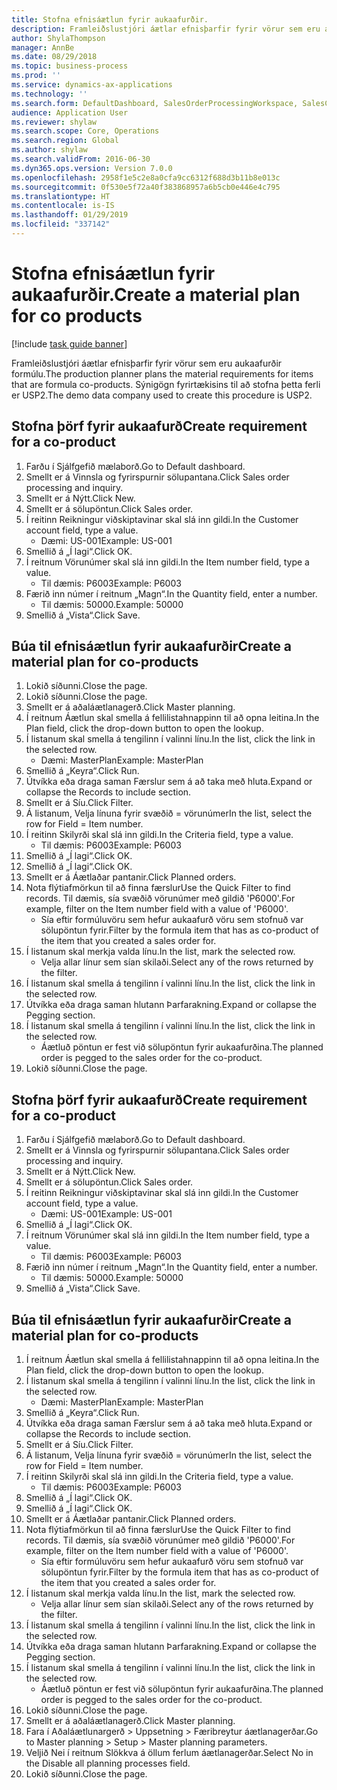 ```yaml
---
title: Stofna efnisáætlun fyrir aukaafurðir.
description: Framleiðslustjóri áætlar efnisþarfir fyrir vörur sem eru aukaafurðir formúlu.
author: ShylaThompson
manager: AnnBe
ms.date: 08/29/2018
ms.topic: business-process
ms.prod: ''
ms.service: dynamics-ax-applications
ms.technology: ''
ms.search.form: DefaultDashboard, SalesOrderProcessingWorkspace, SalesCreateOrder, SalesTable, ReqCreatePlanWorkspace, ReqTransPlanCard, SysQueryForm, ReqTransPo
audience: Application User
ms.reviewer: shylaw
ms.search.scope: Core, Operations
ms.search.region: Global
ms.author: shylaw
ms.search.validFrom: 2016-06-30
ms.dyn365.ops.version: Version 7.0.0
ms.openlocfilehash: 2958f1e5c2e8a0cfa9cc6312f688d3b11b8e013c
ms.sourcegitcommit: 0f530e5f72a40f383868957a6b5cb0e446e4c795
ms.translationtype: HT
ms.contentlocale: is-IS
ms.lasthandoff: 01/29/2019
ms.locfileid: "337142"
---
```

# <a name="create-a-material-plan-for-co-products"></a><span data-ttu-id="9a396-103">Stofna efnisáætlun fyrir aukaafurðir.</span><span class="sxs-lookup"><span data-stu-id="9a396-103">Create a material plan for co products</span></span>

[!include [task guide banner](../../includes/task-guide-banner.md)]

<span data-ttu-id="9a396-104">Framleiðslustjóri áætlar efnisþarfir fyrir vörur sem eru aukaafurðir formúlu.</span><span class="sxs-lookup"><span data-stu-id="9a396-104">The production planner plans the material requirements for items that are formula co-products.</span></span> <span data-ttu-id="9a396-105">Sýnigögn fyrirtækisins til að stofna þetta ferli er USP2.</span><span class="sxs-lookup"><span data-stu-id="9a396-105">The demo data company used to create this procedure is USP2.</span></span>


## <a name="create-requirement-for-a-co-product"></a><span data-ttu-id="9a396-106">Stofna þörf fyrir aukaafurð</span><span class="sxs-lookup"><span data-stu-id="9a396-106">Create requirement for a co-product</span></span>
1. <span data-ttu-id="9a396-107">Farðu í Sjálfgefið mælaborð.</span><span class="sxs-lookup"><span data-stu-id="9a396-107">Go to Default dashboard.</span></span>
2. <span data-ttu-id="9a396-108">Smellt er á Vinnsla og fyrirspurnir sölupantana.</span><span class="sxs-lookup"><span data-stu-id="9a396-108">Click Sales order processing and inquiry.</span></span>
3. <span data-ttu-id="9a396-109">Smellt er á Nýtt.</span><span class="sxs-lookup"><span data-stu-id="9a396-109">Click New.</span></span>
4. <span data-ttu-id="9a396-110">Smellt er á sölupöntun.</span><span class="sxs-lookup"><span data-stu-id="9a396-110">Click Sales order.</span></span>
5. <span data-ttu-id="9a396-111">Í reitinn Reikningur viðskiptavinar skal slá inn gildi.</span><span class="sxs-lookup"><span data-stu-id="9a396-111">In the Customer account field, type a value.</span></span>
    * <span data-ttu-id="9a396-112">Dæmi: US-001</span><span class="sxs-lookup"><span data-stu-id="9a396-112">Example: US-001</span></span>  
6. <span data-ttu-id="9a396-113">Smellið á „Í lagi“.</span><span class="sxs-lookup"><span data-stu-id="9a396-113">Click OK.</span></span>
7. <span data-ttu-id="9a396-114">Í reitnum Vörunúmer skal slá inn gildi.</span><span class="sxs-lookup"><span data-stu-id="9a396-114">In the Item number field, type a value.</span></span>
    * <span data-ttu-id="9a396-115">Til dæmis: P6003</span><span class="sxs-lookup"><span data-stu-id="9a396-115">Example: P6003</span></span>  
8. <span data-ttu-id="9a396-116">Færið inn númer í reitnum „Magn“.</span><span class="sxs-lookup"><span data-stu-id="9a396-116">In the Quantity field, enter a number.</span></span>
    * <span data-ttu-id="9a396-117">Til dæmis: 50000.</span><span class="sxs-lookup"><span data-stu-id="9a396-117">Example: 50000</span></span>  
9. <span data-ttu-id="9a396-118">Smellið á „Vista“.</span><span class="sxs-lookup"><span data-stu-id="9a396-118">Click Save.</span></span>

## <a name="create-a-material-plan-for-co-products"></a><span data-ttu-id="9a396-119">Búa til efnisáætlun fyrir aukaafurðir</span><span class="sxs-lookup"><span data-stu-id="9a396-119">Create a material plan for co-products</span></span>
1. <span data-ttu-id="9a396-120">Lokið síðunni.</span><span class="sxs-lookup"><span data-stu-id="9a396-120">Close the page.</span></span>
2. <span data-ttu-id="9a396-121">Lokið síðunni.</span><span class="sxs-lookup"><span data-stu-id="9a396-121">Close the page.</span></span>
3. <span data-ttu-id="9a396-122">Smellt er á aðaláætlanagerð.</span><span class="sxs-lookup"><span data-stu-id="9a396-122">Click Master planning.</span></span>
4. <span data-ttu-id="9a396-123">Í reitnum Áætlun skal smella á fellilistahnappinn til að opna leitina.</span><span class="sxs-lookup"><span data-stu-id="9a396-123">In the Plan field, click the drop-down button to open the lookup.</span></span>
5. <span data-ttu-id="9a396-124">Í listanum skal smella á tengilinn í valinni línu.</span><span class="sxs-lookup"><span data-stu-id="9a396-124">In the list, click the link in the selected row.</span></span>
    * <span data-ttu-id="9a396-125">Dæmi: MasterPlan</span><span class="sxs-lookup"><span data-stu-id="9a396-125">Example: MasterPlan</span></span>  
6. <span data-ttu-id="9a396-126">Smellið á „Keyra“.</span><span class="sxs-lookup"><span data-stu-id="9a396-126">Click Run.</span></span>
7. <span data-ttu-id="9a396-127">Útvíkka eða draga saman Færslur sem á að taka með hluta.</span><span class="sxs-lookup"><span data-stu-id="9a396-127">Expand or collapse the Records to include section.</span></span>
8. <span data-ttu-id="9a396-128">Smellt er á Síu.</span><span class="sxs-lookup"><span data-stu-id="9a396-128">Click Filter.</span></span>
9. <span data-ttu-id="9a396-129">Á listanum, Velja línuna fyrir svæðið = vörunúmer</span><span class="sxs-lookup"><span data-stu-id="9a396-129">In the list, select the row for Field = Item number.</span></span>
10. <span data-ttu-id="9a396-130">Í reitinn Skilyrði skal slá inn gildi.</span><span class="sxs-lookup"><span data-stu-id="9a396-130">In the Criteria field, type a value.</span></span>
    * <span data-ttu-id="9a396-131">Til dæmis: P6003</span><span class="sxs-lookup"><span data-stu-id="9a396-131">Example: P6003</span></span>  
11. <span data-ttu-id="9a396-132">Smellið á „Í lagi“.</span><span class="sxs-lookup"><span data-stu-id="9a396-132">Click OK.</span></span>
12. <span data-ttu-id="9a396-133">Smellið á „Í lagi“.</span><span class="sxs-lookup"><span data-stu-id="9a396-133">Click OK.</span></span>
13. <span data-ttu-id="9a396-134">Smellt er á Áætlaðar pantanir.</span><span class="sxs-lookup"><span data-stu-id="9a396-134">Click Planned orders.</span></span>
14. <span data-ttu-id="9a396-135">Nota flýtiafmörkun til að finna færslur</span><span class="sxs-lookup"><span data-stu-id="9a396-135">Use the Quick Filter to find records.</span></span> <span data-ttu-id="9a396-136">Til dæmis, sía svæðið vörunúmer með gildið 'P6000'.</span><span class="sxs-lookup"><span data-stu-id="9a396-136">For example, filter on the Item number field with a value of 'P6000'.</span></span>
    * <span data-ttu-id="9a396-137">Sía eftir formúluvöru sem hefur aukaafurð vöru sem stofnuð var sölupöntun fyrir.</span><span class="sxs-lookup"><span data-stu-id="9a396-137">Filter by the formula item that has as co-product of the item that you created a sales order for.</span></span>  
15. <span data-ttu-id="9a396-138">Í listanum skal merkja valda línu.</span><span class="sxs-lookup"><span data-stu-id="9a396-138">In the list, mark the selected row.</span></span>
    * <span data-ttu-id="9a396-139">Velja allar línur sem sían skilaði.</span><span class="sxs-lookup"><span data-stu-id="9a396-139">Select any of the rows returned by the filter.</span></span>  
16. <span data-ttu-id="9a396-140">Í listanum skal smella á tengilinn í valinni línu.</span><span class="sxs-lookup"><span data-stu-id="9a396-140">In the list, click the link in the selected row.</span></span>
17. <span data-ttu-id="9a396-141">Útvíkka eða draga saman hlutann Þarfarakning.</span><span class="sxs-lookup"><span data-stu-id="9a396-141">Expand or collapse the Pegging section.</span></span>
18. <span data-ttu-id="9a396-142">Í listanum skal smella á tengilinn í valinni línu.</span><span class="sxs-lookup"><span data-stu-id="9a396-142">In the list, click the link in the selected row.</span></span>
    * <span data-ttu-id="9a396-143">Áætluð pöntun er fest við sölupöntun fyrir aukaafurðina.</span><span class="sxs-lookup"><span data-stu-id="9a396-143">The planned order is pegged to the sales order for the co-product.</span></span>  
19. <span data-ttu-id="9a396-144">Lokið síðunni.</span><span class="sxs-lookup"><span data-stu-id="9a396-144">Close the page.</span></span>

## <a name="create-requirement-for-a-co-product"></a><span data-ttu-id="9a396-145">Stofna þörf fyrir aukaafurð</span><span class="sxs-lookup"><span data-stu-id="9a396-145">Create requirement for a co-product</span></span>
1. <span data-ttu-id="9a396-146">Farðu í Sjálfgefið mælaborð.</span><span class="sxs-lookup"><span data-stu-id="9a396-146">Go to Default dashboard.</span></span>
2. <span data-ttu-id="9a396-147">Smellt er á Vinnsla og fyrirspurnir sölupantana.</span><span class="sxs-lookup"><span data-stu-id="9a396-147">Click Sales order processing and inquiry.</span></span>
3. <span data-ttu-id="9a396-148">Smellt er á Nýtt.</span><span class="sxs-lookup"><span data-stu-id="9a396-148">Click New.</span></span>
4. <span data-ttu-id="9a396-149">Smellt er á sölupöntun.</span><span class="sxs-lookup"><span data-stu-id="9a396-149">Click Sales order.</span></span>
5. <span data-ttu-id="9a396-150">Í reitinn Reikningur viðskiptavinar skal slá inn gildi.</span><span class="sxs-lookup"><span data-stu-id="9a396-150">In the Customer account field, type a value.</span></span>
    * <span data-ttu-id="9a396-151">Dæmi: US-001</span><span class="sxs-lookup"><span data-stu-id="9a396-151">Example: US-001</span></span>  
6. <span data-ttu-id="9a396-152">Smellið á „Í lagi“.</span><span class="sxs-lookup"><span data-stu-id="9a396-152">Click OK.</span></span>
7. <span data-ttu-id="9a396-153">Í reitnum Vörunúmer skal slá inn gildi.</span><span class="sxs-lookup"><span data-stu-id="9a396-153">In the Item number field, type a value.</span></span>
    * <span data-ttu-id="9a396-154">Til dæmis: P6003</span><span class="sxs-lookup"><span data-stu-id="9a396-154">Example: P6003</span></span>  
8. <span data-ttu-id="9a396-155">Færið inn númer í reitnum „Magn“.</span><span class="sxs-lookup"><span data-stu-id="9a396-155">In the Quantity field, enter a number.</span></span>
    * <span data-ttu-id="9a396-156">Til dæmis: 50000.</span><span class="sxs-lookup"><span data-stu-id="9a396-156">Example: 50000</span></span>  
9. <span data-ttu-id="9a396-157">Smellið á „Vista“.</span><span class="sxs-lookup"><span data-stu-id="9a396-157">Click Save.</span></span>

## <a name="create-a-material-plan-for-co-products"></a><span data-ttu-id="9a396-158">Búa til efnisáætlun fyrir aukaafurðir</span><span class="sxs-lookup"><span data-stu-id="9a396-158">Create a material plan for co-products</span></span>
1. <span data-ttu-id="9a396-159">Í reitnum Áætlun skal smella á fellilistahnappinn til að opna leitina.</span><span class="sxs-lookup"><span data-stu-id="9a396-159">In the Plan field, click the drop-down button to open the lookup.</span></span>
2. <span data-ttu-id="9a396-160">Í listanum skal smella á tengilinn í valinni línu.</span><span class="sxs-lookup"><span data-stu-id="9a396-160">In the list, click the link in the selected row.</span></span>
    * <span data-ttu-id="9a396-161">Dæmi: MasterPlan</span><span class="sxs-lookup"><span data-stu-id="9a396-161">Example: MasterPlan</span></span>  
3. <span data-ttu-id="9a396-162">Smellið á „Keyra“.</span><span class="sxs-lookup"><span data-stu-id="9a396-162">Click Run.</span></span>
4. <span data-ttu-id="9a396-163">Útvíkka eða draga saman Færslur sem á að taka með hluta.</span><span class="sxs-lookup"><span data-stu-id="9a396-163">Expand or collapse the Records to include section.</span></span>
5. <span data-ttu-id="9a396-164">Smellt er á Síu.</span><span class="sxs-lookup"><span data-stu-id="9a396-164">Click Filter.</span></span>
6. <span data-ttu-id="9a396-165">Á listanum, Velja línuna fyrir svæðið = vörunúmer</span><span class="sxs-lookup"><span data-stu-id="9a396-165">In the list, select the row for Field = Item number.</span></span>
7. <span data-ttu-id="9a396-166">Í reitinn Skilyrði skal slá inn gildi.</span><span class="sxs-lookup"><span data-stu-id="9a396-166">In the Criteria field, type a value.</span></span>
    * <span data-ttu-id="9a396-167">Til dæmis: P6003</span><span class="sxs-lookup"><span data-stu-id="9a396-167">Example: P6003</span></span>  
8. <span data-ttu-id="9a396-168">Smellið á „Í lagi“.</span><span class="sxs-lookup"><span data-stu-id="9a396-168">Click OK.</span></span>
9. <span data-ttu-id="9a396-169">Smellið á „Í lagi“.</span><span class="sxs-lookup"><span data-stu-id="9a396-169">Click OK.</span></span>
10. <span data-ttu-id="9a396-170">Smellt er á Áætlaðar pantanir.</span><span class="sxs-lookup"><span data-stu-id="9a396-170">Click Planned orders.</span></span>
11. <span data-ttu-id="9a396-171">Nota flýtiafmörkun til að finna færslur</span><span class="sxs-lookup"><span data-stu-id="9a396-171">Use the Quick Filter to find records.</span></span> <span data-ttu-id="9a396-172">Til dæmis, sía svæðið vörunúmer með gildið 'P6000'.</span><span class="sxs-lookup"><span data-stu-id="9a396-172">For example, filter on the Item number field with a value of 'P6000'.</span></span>
    * <span data-ttu-id="9a396-173">Sía eftir formúluvöru sem hefur aukaafurð vöru sem stofnuð var sölupöntun fyrir.</span><span class="sxs-lookup"><span data-stu-id="9a396-173">Filter by the formula item that has as co-product of the item that you created a sales order for.</span></span>  
12. <span data-ttu-id="9a396-174">Í listanum skal merkja valda línu.</span><span class="sxs-lookup"><span data-stu-id="9a396-174">In the list, mark the selected row.</span></span>
    * <span data-ttu-id="9a396-175">Velja allar línur sem sían skilaði.</span><span class="sxs-lookup"><span data-stu-id="9a396-175">Select any of the rows returned by the filter.</span></span>  
13. <span data-ttu-id="9a396-176">Í listanum skal smella á tengilinn í valinni línu.</span><span class="sxs-lookup"><span data-stu-id="9a396-176">In the list, click the link in the selected row.</span></span>
14. <span data-ttu-id="9a396-177">Útvíkka eða draga saman hlutann Þarfarakning.</span><span class="sxs-lookup"><span data-stu-id="9a396-177">Expand or collapse the Pegging section.</span></span>
15. <span data-ttu-id="9a396-178">Í listanum skal smella á tengilinn í valinni línu.</span><span class="sxs-lookup"><span data-stu-id="9a396-178">In the list, click the link in the selected row.</span></span>
    * <span data-ttu-id="9a396-179">Áætluð pöntun er fest við sölupöntun fyrir aukaafurðina.</span><span class="sxs-lookup"><span data-stu-id="9a396-179">The planned order is pegged to the sales order for the co-product.</span></span>  
16. <span data-ttu-id="9a396-180">Lokið síðunni.</span><span class="sxs-lookup"><span data-stu-id="9a396-180">Close the page.</span></span>
17. <span data-ttu-id="9a396-181">Smellt er á aðaláætlanagerð.</span><span class="sxs-lookup"><span data-stu-id="9a396-181">Click Master planning.</span></span>
18. <span data-ttu-id="9a396-182">Fara í Aðaláætlunargerð > Uppsetning > Færibreytur áætlanagerðar.</span><span class="sxs-lookup"><span data-stu-id="9a396-182">Go to Master planning > Setup > Master planning parameters.</span></span>
19. <span data-ttu-id="9a396-183">Veljið Nei í reitnum Slökkva á öllum ferlum áætlanagerðar.</span><span class="sxs-lookup"><span data-stu-id="9a396-183">Select No in the Disable all planning processes field.</span></span>
20. <span data-ttu-id="9a396-184">Lokið síðunni.</span><span class="sxs-lookup"><span data-stu-id="9a396-184">Close the page.</span></span>

